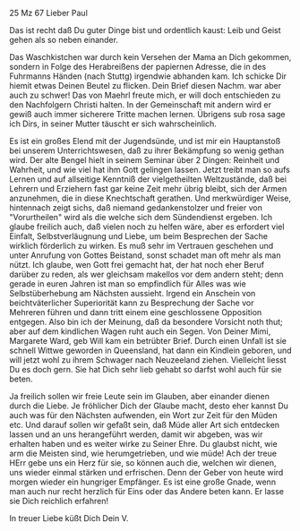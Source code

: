  25 Mz 67
Lieber Paul

Das ist recht daß Du guter Dinge bist und ordentlich kaust: Leib und Geist gehen als so neben einander.

Das Waschkistchen war durch kein Versehen der Mama an Dich gekommen, sondern in Folge des Herabreißens der papiernen Adresse, die in des Fuhrmanns Händen (nach Stuttg) irgendwie abhanden kam. Ich schicke Dir hiemit etwas Deinen Beutel zu flicken. Dein Brief diesen Nachm. war aber auch zu schwer! 
Das von Maehrl freute mich, er will doch entschieden zu den Nachfolgern Christi halten. In der Gemeinschaft mit andern wird er gewiß auch immer sicherere Tritte machen lernen. Übrigens sub rosa sage ich Dirs, in seiner Mutter täuscht er sich wahrscheinlich.

Es ist ein großes Elend mit der Jugendsünde, und ist mir ein Hauptanstoß bei unserem Unterrichtswesen, daß zu ihrer Bekämpfung so wenig gethan wird. Der alte Bengel hielt in seinem Seminar über 2 Dingen: Reinheit und Wahrheit, und wie viel hat ihm Gott gelingen lassen. Jetzt treibt man so aufs Lernen und auf allseitige Kenntniß der vielgetheilten Weltzustände, daß bei Lehrern und Erziehern fast gar keine Zeit mehr übrig bleibt, sich der Armen anzunehmen, die in diese Knechtschaft gerathen. Und merkwürdiger Weise, hintennach zeigt sichs, daß niemand gedankenstolzer und freier von "Vorurtheilen" wird als die welche sich dem Sündendienst ergeben. Ich glaube freilich auch, daß vielen noch zu helfen wäre, aber es erfordert viel Einfalt, Selbstverläugnung und Liebe, um beim Besprechen der Sache wirklich förderlich zu wirken. Es muß sehr im Vertrauen geschehen und unter Anrufung von Gottes Beistand, sonst schadet man oft mehr als man nützt. Ich glaube, wen Gott frei gemacht hat, der hat noch eher Beruf darüber zu reden, als wer gleichsam makellos vor dem andern steht; denn gerade in euren Jahren ist man so empfindlich für Alles was wie Selbstüberhebung am Nächsten aussieht. Irgend ein Anschein von beichtväterlicher Superiorität kann zu Besprechung der Sache vor Mehreren führen und dann tritt einem eine geschlossene Opposition entgegen. Also bin ich der Meinung, daß da besondere Vorsicht noth thut; aber auf dem kindlichen Wagen ruht auch ein Segen. 
Von Deiner Mimi, Margarete Ward, geb Will kam ein betrübter Brief. Durch einen Unfall ist sie schnell Wittwe geworden in Queensland, hat dann ein Kindlein geboren, und will jetzt wohl zu ihrem Schwager nach Neuzeeland ziehen. Vielleicht liesst Du es doch gern. Sie hat Dich sehr lieb gehabt so darfst wohl auch für sie beten.

Ja freilich sollen wir freie Leute sein im Glauben, aber einander dienen durch die Liebe. Je fröhlicher Dich der Glaube macht, desto eher kannst Du auch was für den Nächsten aufwenden, ein Wort zur Zeit für den Müden etc. Und darauf sollen wir gefaßt sein, daß Müde aller Art sich entdecken lassen und an uns herangeführt werden, damit wir abgeben, was wir erhalten haben und es weiter wirke zu Seiner Ehre. Du glaubst nicht, wie arm die Meisten sind, wie herumgetrieben, und wie müde! Ach der treue HErr gebe uns ein Herz für sie, so können auch die, welchen wir dienen, uns wieder einmal stärken und erfrischen. Denn der Geber von heute wird morgen wieder ein hungriger Empfänger. Es ist eine große Gnade, wenn man auch nur recht herzlich für Eins oder das Andere beten kann. Er lasse sie Dich reichlich erfahren!

In treuer Liebe küßt Dich
 Dein V.
